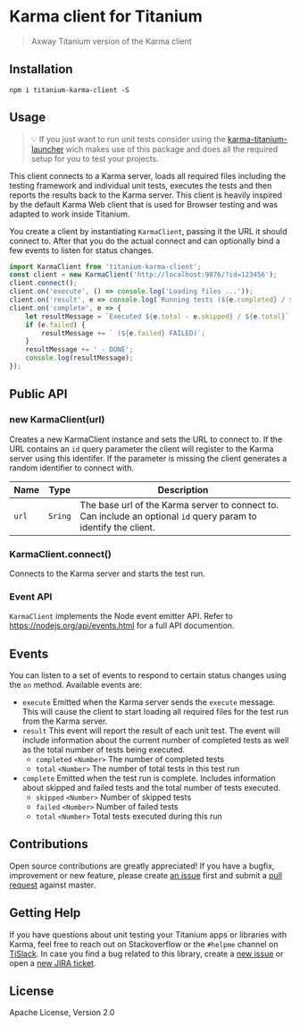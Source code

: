 # Karma client for Titanium

> Axway Titanium version of the Karma client

## Installation

```
npm i titanium-karma-client -S
```

## Usage

> :bulb: If you just want to run unit tests consider using the [karma-titanium-launcher](https://github.com/appcelerator/karma-titanium-launcher) wich makes use of this package and does all the required setup for you to test your projects.

This client connects to a Karma server, loads all required files including the testing framework and individual unit tests, executes the tests and then reports the results back to the Karma server. This client is heavily inspired by the default Karma Web client that is used for Browser testing and was adapted to work inside Titanium.

You create a client by instantiating `KarmaClient`, passing it the URL it should connect to. After that you do the actual connect and can optionally bind a few events to listen for status changes.

```js
import KarmaClient from 'titanium-karma-client';
const client = new KarmaClient('http://localhost:9876/?id=123456');
client.connect();
client.on('execute', () => console.log('Loading files ...'));
client.on('result', e => console.log(`Running tests (${e.completed} / ${e.total})`));
client.on('complete', e => {
	let resultMessage = `Executed ${e.total - e.skipped} / ${e.total}`;
	if (e.failed) {
		resultMessage += ` (${e.failed} FAILED)`;
	}
	resultMessage += ' - DONE';
	console.log(resultMessage);
});
```

## Public API

### new KarmaClient(url)

Creates a new KarmaClient instance and sets the URL to connect to. If the URL contains an `id` query parameter the client will register to the Karma server using this identifer. If the parameter is missing the client generates a random identifier to connect with.

| Name | Type | Description |
| --- | --- | --- |
| `url` | `Sring` | The base url of the Karma server to connect to. Can include an optional `id` query param to identify the client. |

### KarmaClient.connect()

Connects to the Karma server and starts the test run.

### Event API

`KarmaClient` implements the Node event emitter API. Refer to https://nodejs.org/api/events.html for a full API documention.

## Events

You can listen to a set of events to respond to certain status changes using the `on` method. Available events are:

* `execute` Emitted when the Karma server sends the `execute` message. This will cause the client to start loading all required files for the test run from the Karma server.
* `result` This event will report the result of each unit test. The event will include information about the current number of completed tests as well as the total number of tests being executed.
  * `completed` `<Number>` The number of completed tests
  * `total` `<Number>` The number of total tests in this test run
* `complete` Emitted when the test run is complete. Includes information about skipped and failed tests and the total number of tests executed.
  * `skipped` `<Number>` Number of skipped tests
  * `failed` `<Number>` Number of failed tests
  * `total` `<Number>` Total tests executed during this run

## Contributions

Open source contributions are greatly appreciated! If you have a bugfix, improvement or new feature, please create
[an issue](https://github.com/appcelerator/titanium-karma-client/issues/new) first and submit a [pull request](https://github.com/appcelerator/titanium-karma-client/compare) against master.

## Getting Help

If you have questions about unit testing your Titanium apps or libraries with Karma, feel free to reach out on Stackoverflow or the
`#helpme` channel on [TiSlack](http://tislack.org). In case you find a bug related to this library, create a [new issue](https://github.com/appcelerator/titanium-karma-client/issues/new)
or open a [new JIRA ticket](https://jira.appcelerator.org).

## License

Apache License, Version 2.0
